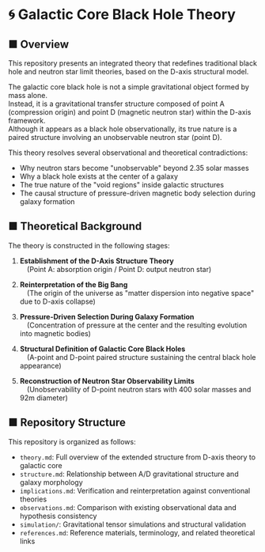 # 🌀 Galactic Core Black Hole Theory

## ■ Overview

This repository presents an integrated theory that redefines traditional black hole and neutron star limit theories, based on the D-axis structural model.

The galactic core black hole is not a simple gravitational object formed by mass alone.  
Instead, it is a gravitational transfer structure composed of point A (compression origin) and point D (magnetic neutron star) within the D-axis framework.  
Although it appears as a black hole observationally, its true nature is a paired structure involving an unobservable neutron star (point D).

This theory resolves several observational and theoretical contradictions:

- Why neutron stars become "unobservable" beyond 2.35 solar masses  
- Why a black hole exists at the center of a galaxy  
- The true nature of the "void regions" inside galactic structures  
- The causal structure of pressure-driven magnetic body selection during galaxy formation

## ■ Theoretical Background

The theory is constructed in the following stages:

1. **Establishment of the D-Axis Structure Theory**  
 (Point A: absorption origin / Point D: output neutron star)

2. **Reinterpretation of the Big Bang**  
 (The origin of the universe as "matter dispersion into negative space" due to D-axis collapse)

3. **Pressure-Driven Selection During Galaxy Formation**  
 (Concentration of pressure at the center and the resulting evolution into magnetic bodies)

4. **Structural Definition of Galactic Core Black Holes**  
 (A-point and D-point paired structure sustaining the central black hole appearance)

5. **Reconstruction of Neutron Star Observability Limits**  
 (Unobservability of D-point neutron stars with 400 solar masses and 92m diameter)

## ■ Repository Structure

This repository is organized as follows:

- `theory.md`: Full overview of the extended structure from D-axis theory to galactic core
- `structure.md`: Relationship between A/D gravitational structure and galaxy morphology
- `implications.md`: Verification and reinterpretation against conventional theories
- `observations.md`: Comparison with existing observational data and hypothesis consistency
- `simulation/`: Gravitational tensor simulations and structural validation
- `references.md`: Reference materials, terminology, and related theoretical links
